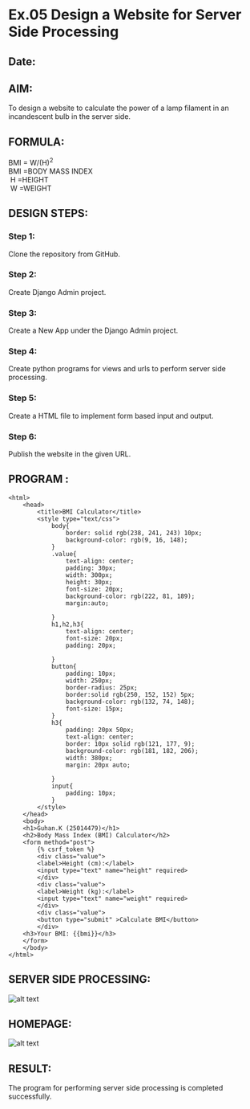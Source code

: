 # Ex.05 Design a Website for Server Side Processing
## Date:

## AIM:
 To design a website to calculate the power of a lamp filament in an incandescent bulb in the server side. 


## FORMULA:
BMI = W/(H)<sup>2</sup>
<br> BMI =BODY MASS INDEX
<br> H =HEIGHT
<br> W =WEIGHT

## DESIGN STEPS:

### Step 1:
Clone the repository from GitHub.

### Step 2:
Create Django Admin project.

### Step 3:
Create a New App under the Django Admin project.

### Step 4:
Create python programs for views and urls to perform server side processing.

### Step 5:
Create a HTML file to implement form based input and output.

### Step 6:
Publish the website in the given URL.

## PROGRAM :
```
<html>
    <head>
        <title>BMI Calculator</title>
        <style type="text/css">
            body{
                border: solid rgb(238, 241, 243) 10px;
                background-color: rgb(9, 16, 148);
            }
            .value{
                text-align: center;
                padding: 30px;
                width: 300px;
                height: 30px;
                font-size: 20px;
                background-color: rgb(222, 81, 189);
                margin:auto;

            }
            h1,h2,h3{
                text-align: center;
                font-size: 20px;
                padding: 20px;
            
            }
            button{
                padding: 10px;
                width: 250px;
                border-radius: 25px;
                border:solid rgb(250, 152, 152) 5px;
                background-color: rgb(132, 74, 148);
                font-size: 15px;
            } 
            h3{
                padding: 20px 50px;
                text-align: center;
                border: 10px solid rgb(121, 177, 9);
                background-color: rgb(181, 182, 206);
                width: 380px;
                margin: 20px auto;

            }
            input{
                padding: 10px;
            }
        </style>
    </head>
    <body>
    <h1>Guhan.K (25014479)</h1>
    <h2>Body Mass Index (BMI) Calculator</h2>
    <form method="post">
        {% csrf_token %}
        <div class="value">
        <label>Height (cm):</label>
        <input type="text" name="height" required>
        </div>
        <div class="value">
        <label>Weight (kg):</label>
        <input type="text" name="weight" required>
        </div>
        <div class="value">
        <button type="submit" >Calculate BMI</button>
        </div>
    <h3>Your BMI: {{bmi}}</h3>
    </form>
    </body>
</html>
```

## SERVER SIDE PROCESSING:
![alt text](<guhan/myapp/templates/myapp/Screenshot 2025-10-18 113105.png>)

## HOMEPAGE:
![alt text](<guhan/myapp/templates/Screenshot (115).png>)

## RESULT:
The program for performing server side processing is completed successfully.
